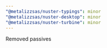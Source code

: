 ```yaml
---
"@metalizzsas/nuster-typings": minor
"@metalizzsas/nuster-desktop": minor
"@metalizzsas/nuster-turbine": minor
---
```


Removed passives
